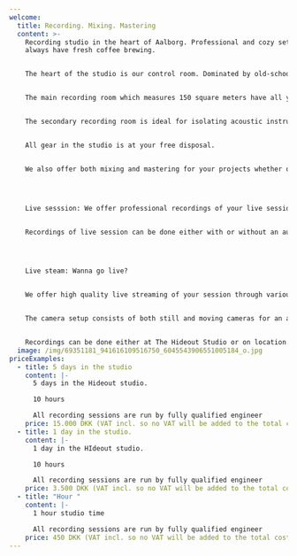 ```yaml
---
welcome:
  title: Recording. Mixing. Mastering
  content: >-
    Recording studio in the heart of Aalborg. Professional and cozy setting. We
    always have fresh coffee brewing.


    The heart of the studio is our control room. Dominated by old-school analogue equipment combined with modern hardware and software. 


    The main recording room which measures 150 square meters have all your heart might desire including old Vox and Fender amplifiers as well as our 1896 Steinway & Sons B211 grand piano.


    The secondary recording room is ideal for isolating acoustic instruments or vocals during full band recording sessions. 


    All gear in the studio is at your free disposal.


    We also offer both mixing and mastering for your projects whether or not your recording has been done in-house.




    Live sesssion: We offer professional recordings of your live sessions at the Hideout Studio. If you want a powerful PR-product for showcasing your musicality this is definitely the right choice for you. 


    Recordings of live session can be done either with or without an audience in the live room depending on your artistic preferences.




    Live steam: Wanna go live? 


    We offer high quality live streaming of your session through various media platforms. All sound is processed through the control room for an excellent concert experience during your live stream.


    The camera setup consists of both still and moving cameras for an authentic cinematic experience. 


    Recordings can be done either at The Hideout Studio or on location.
  image: /img/69351181_941616109516750_6045543906551005184_o.jpg
priceExamples:
  - title: 5 days in the studio
    content: |-
      5 days in the Hideout studio.

      10 hours

      All recording sessions are run by fully qualified engineer
    price: 15.000 DKK (VAT incl. so no VAT will be added to the total cost.)
  - title: 1 day in the studio.
    content: |-
      1 day in the HIdeout studio.

      10 hours 

      All recording sessions are run by fully qualified engineer
    price: 3.500 DKK (VAT incl. so no VAT will be added to the total cost.)
  - title: "Hour "
    content: |-
      1 hour studio time

      All recording sessions are run by fully qualified engineer
    price: 450 DKK (VAT incl. so no VAT will be added to the total cost.)
---
```

